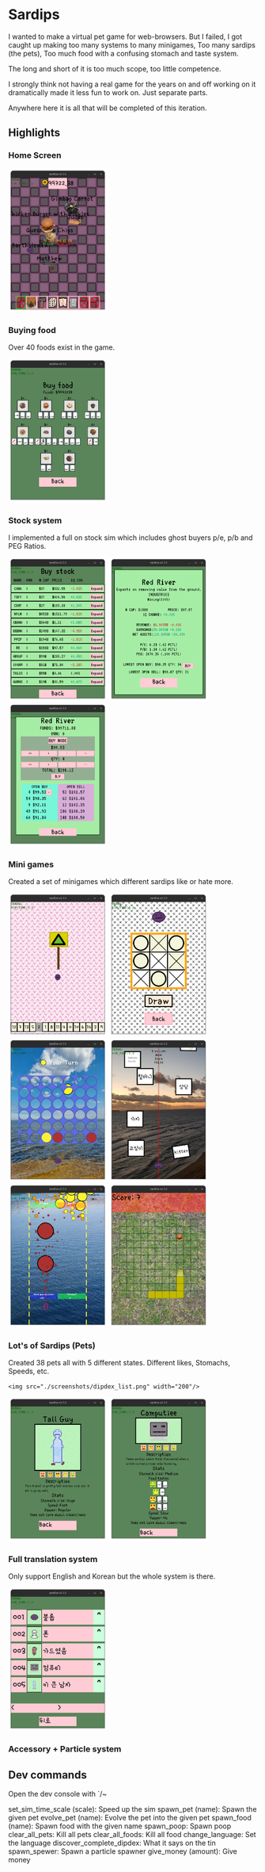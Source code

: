 # Sardips

I wanted to make a virtual pet game for web-browsers. But I failed, I got caught up making too many systems to many minigames, Too many sardips (the pets), Too much food with a confusing stomach and taste system.

The long and short of it is too much scope, too little competence.

I strongly think not having a real game for the years on and off working on it dramatically made it less fun to work on. Just separate parts.


Anywhere here it is all that will be completed of this iteration.


## Highlights
### Home Screen

<img src="./screenshots/main_screen.png" width="200"/>

### Buying food
Over 40 foods exist in the game.

<img src="./screenshots/buy_food_screen.png" width="200"/>

### Stock system
I implemented a full on stock sim which includes ghost buyers p/e, p/b and PEG Ratios.

<img src="./screenshots/stock_list_screen.png" width="200"/>
<img src="./screenshots/stock_company_screen.png" width="200"/>
<img src="./screenshots/stock_buy_screen.png" width="200"/>

### Mini games
Created a set of minigames which different sardips like or hate more.

<img src="./screenshots/mg_higher_or_lower.png" width="200"/>
<img src="./screenshots/mg_tic_tac_toe.png" width="200"/>
<img src="./screenshots/mg_link_four.png" width="200"/>
<img src="./screenshots/mg_translate.png" width="200"/>
<img src="./screenshots/mg_shoot.png" width="200"/>
<img src="./screenshots/mg_snake.png" width="200"/>

### Lot's of Sardips (Pets)
Created 38 pets all with 5 different states. Different likes, Stomachs, Speeds, etc.

    <img src="./screenshots/dipdex_list.png" width="200"/>
<img src="./screenshots/dipdex_feature.png" width="200"/>
<img src="./screenshots/dipdex_feature_2.png" width="200"/>


### Full translation system
Only support English and Korean but the whole system is there.

<img src="./screenshots/korean.png" width="200"/>

### Accessory + Particle system


## Dev commands
Open the dev console with `/~

set_sim_time_scale (scale): Speed up the sim
spawn_pet (name): Spawn the given pet
evolve_pet (name): Evolve the pet into the given pet
spawn_food (name): Spawn food with the given name
spawn_poop: Spawn poop
clear_all_pets: Kill all pets
clear_all_foods: Kill all food
change_language: Set the language
discover_complete_dipdex: What it says on the tin
spawn_spewer: Spawn a particle spawner
give_money (amount): Give money